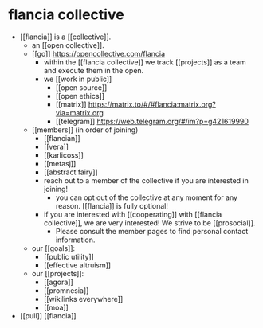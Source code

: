 # flancia collective

- [[flancia]] is a [[collective]]. 
  - an [[open collective]].
  - [[go]] https://opencollective.com/flancia
    - within the [[flancia collective]] we track [[projects]] as a team and execute them in the open.
    - we [[work in public]]
      - [[open source]]
      - [[open ethics]]
      - [[matrix]] https://matrix.to/#/#flancia:matrix.org?via=matrix.org
      - [[telegram]] https://web.telegram.org/#/im?p=g421619990
  - [[members]] (in order of joining)
    - [[flancian]] 
    - [[vera]] 
    - [[karlicoss]]
    - [[metasj]]
    - [[abstract fairy]]
    - reach out to a member of the collective if you are interested in joining!
		- you can opt out of the collective at any moment for any reason. [[flancia]] is fully optional!
	- if you are interested with [[cooperating]] with [[flancia collective]], we are very interested! We strive to be [[prosocial]].
		- Please consult the member pages to find personal contact information.
  - our [[goals]]:
	- [[public utility]]
    - [[effective altruism]]
  - our [[projects]]:
    - [[agora]]
    - [[promnesia]]
    - [[wikilinks everywhere]]
    - [[moa]]
- [[pull]] [[flancia]]